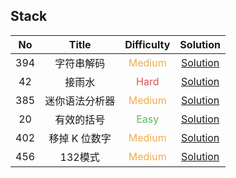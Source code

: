 ## Stack

|  No   |     Title      |            Difficulty             |                  Solution                   |
| :---: | :------------: | :-------------------------------: | :-----------------------------------------: |
|  394  |   字符串解码   | <font color=#F0AD4E>Medium</font> |   [Solution](DecodeString/Solution.java)    |
|  42   |     接雨水     |  <font color=#D9534F>Hard</font>  | [Solution](TrappingRainWater/Solution.java) |
|  385  | 迷你语法分析器 | <font color=#F0AD4E>Medium</font> |    [Solution](MiniParser/Solution.java)     |
|  20   |   有效的括号   |  <font color=#5CB85C>Easy</font>  | [Solution](ValidParentheses/Solution.java)  |
|  402  | 移掉 K 位数字  | <font color=#F0AD4E>Medium</font> |   [Solution](RemoveKDigits/Solution.java)   |
|  456  |    132模式     | <font color=#F0AD4E>Medium</font> |    [Solution](_132Pattern/Solution.java)    |
